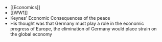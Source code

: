 -  [[Economics]]
- [[WW1]]
- Keynes' Economic Consequences of the peace 
- His thought was that Germany must play a role in the economic progress of Europe,  the elimination of Germany would place strain on the global economy 